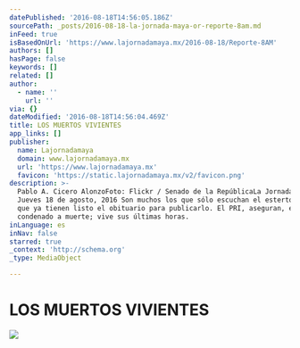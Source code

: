 ```yaml
---
datePublished: '2016-08-18T14:56:05.186Z'
sourcePath: _posts/2016-08-18-la-jornada-maya-or-reporte-8am.md
inFeed: true
isBasedOnUrl: 'https://www.lajornadamaya.mx/2016-08-18/Reporte-8AM'
authors: []
hasPage: false
keywords: []
related: []
author:
  - name: ''
    url: ''
via: {}
dateModified: '2016-08-18T14:56:04.469Z'
title: LOS MUERTOS VIVIENTES
app_links: []
publisher:
  name: Lajornadamaya
  domain: www.lajornadamaya.mx
  url: 'https://www.lajornadamaya.mx'
  favicon: 'https://static.lajornadamaya.mx/v2/favicon.png'
description: >-
  Pablo A. Cicero AlonzoFoto: Flickr / Senado de la RepúblicaLa Jornada Maya
  Jueves 18 de agosto, 2016 Son muchos los que sólo escuchan el estertor, los
  que ya tienen listo el obituario para publicarlo. El PRI, aseguran, está
  condenado a muerte; vive sus últimas horas.
inLanguage: es
inNav: false
starred: true
_context: 'http://schema.org'
_type: MediaObject

---
```

# LOS MUERTOS VIVIENTES
![](https://the-grid-user-content.s3-us-west-2.amazonaws.com/207bf359-14d4-4eb6-b859-3342f577ef17.png)